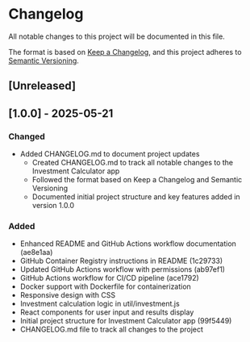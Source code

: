 # Changelog

All notable changes to this project will be documented in this file.

The format is based on [Keep a Changelog](https://keepachangelog.com/en/1.0.0/),
and this project adheres to [Semantic Versioning](https://semver.org/spec/v2.0.0.html).

## [Unreleased]

## [1.0.0] - 2025-05-21

### Changed
- Added CHANGELOG.md to document project updates
  - Created CHANGELOG.md to track all notable changes to the Investment Calculator app
  - Followed the format based on Keep a Changelog and Semantic Versioning
  - Documented initial project structure and key features added in version 1.0.0

### Added
- Enhanced README and GitHub Actions workflow documentation (ae8e1aa)
- GitHub Container Registry instructions in README (1c29733)
- Updated GitHub Actions workflow with permissions (ab97ef1)
- GitHub Actions workflow for CI/CD pipeline (ace1792)
- Docker support with Dockerfile for containerization
- Responsive design with CSS
- Investment calculation logic in util/investment.js
- React components for user input and results display
- Initial project structure for Investment Calculator app (99f5449)
- CHANGELOG.md file to track all changes to the project

